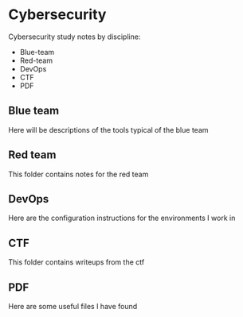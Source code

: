 # Cybersecurity
Cybersecurity study notes by discipline:
- Blue-team
- Red-team
- DevOps
- CTF
- PDF
## Blue team
Here will be descriptions of the tools typical of the blue team
## Red team
This folder contains notes for the red team
## DevOps
Here are the configuration instructions for the environments I work in
## CTF
This folder contains writeups from the ctf
## PDF
Here are some useful files I have found
